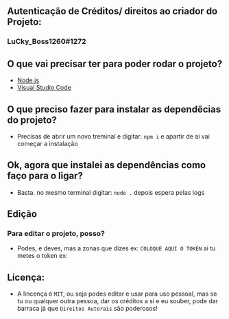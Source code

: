 ## Autenticação de Créditos/ direitos ao criador do Projeto:
### LuCky_Boss1260#1272

## O que vai precisar ter para poder rodar o projeto?
- [Node.js](https://nodejs.org/en/download/)
-  [Visual Studio Code](https://code.visualstudio.com/Download)

## O que preciso fazer para instalar as dependêcias do projeto?
- Precisas de abrir um novo treminal e digitar: `npm i` e apartir de ai vai começar a instalação

## Ok, agora que instalei as dependências como faço para o ligar?
- Basta. no mesmo terminal digitar: `node .` depois espera pelas logs

## Edição
### Para editar o projeto, posso?
- Podes, e deves, mas a zonas que dizes ex: `COLOQUE AQUI O TOKEN` ai tu metes o token ex:


## Licença:
- A lincença é `MIT`, ou seja podes editar e usar para uso pessoal, mas se tu ou qualquer outra pessoa, dar os créditos a sí e eu souber, pode dar barraca já que `Direitos Autorais` são poderosos! 